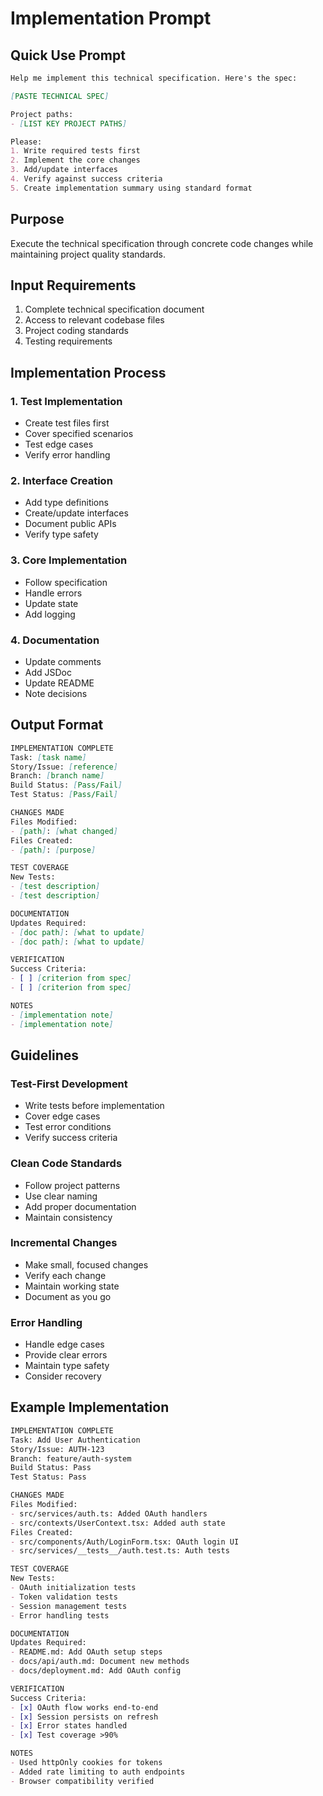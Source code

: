 # Implementation Prompt

## Quick Use Prompt
```markdown
Help me implement this technical specification. Here's the spec:

[PASTE TECHNICAL SPEC]

Project paths:
- [LIST KEY PROJECT PATHS]

Please:
1. Write required tests first
2. Implement the core changes
3. Add/update interfaces
4. Verify against success criteria
5. Create implementation summary using standard format
```

## Purpose
Execute the technical specification through concrete code changes while maintaining project quality standards.

## Input Requirements
1. Complete technical specification document
2. Access to relevant codebase files
3. Project coding standards
4. Testing requirements

## Implementation Process

### 1. Test Implementation
- Create test files first
- Cover specified scenarios
- Test edge cases
- Verify error handling

### 2. Interface Creation
- Add type definitions
- Create/update interfaces
- Document public APIs
- Verify type safety

### 3. Core Implementation
- Follow specification
- Handle errors
- Update state
- Add logging

### 4. Documentation
- Update comments
- Add JSDoc
- Update README
- Note decisions

## Output Format

```markdown
IMPLEMENTATION COMPLETE
Task: [task name]
Story/Issue: [reference]
Branch: [branch name]
Build Status: [Pass/Fail]
Test Status: [Pass/Fail]

CHANGES MADE
Files Modified:
- [path]: [what changed]
Files Created:
- [path]: [purpose]

TEST COVERAGE
New Tests:
- [test description]
- [test description]

DOCUMENTATION
Updates Required:
- [doc path]: [what to update]
- [doc path]: [what to update]

VERIFICATION
Success Criteria:
- [ ] [criterion from spec]
- [ ] [criterion from spec]

NOTES
- [implementation note]
- [implementation note]
```

## Guidelines

### Test-First Development
- Write tests before implementation
- Cover edge cases
- Test error conditions
- Verify success criteria

### Clean Code Standards
- Follow project patterns
- Use clear naming
- Add proper documentation
- Maintain consistency

### Incremental Changes
- Make small, focused changes
- Verify each change
- Maintain working state
- Document as you go

### Error Handling
- Handle edge cases
- Provide clear errors
- Maintain type safety
- Consider recovery

## Example Implementation

```markdown
IMPLEMENTATION COMPLETE
Task: Add User Authentication
Story/Issue: AUTH-123
Branch: feature/auth-system
Build Status: Pass
Test Status: Pass

CHANGES MADE
Files Modified:
- src/services/auth.ts: Added OAuth handlers
- src/contexts/UserContext.tsx: Added auth state
Files Created:
- src/components/Auth/LoginForm.tsx: OAuth login UI
- src/services/__tests__/auth.test.ts: Auth tests

TEST COVERAGE
New Tests:
- OAuth initialization tests
- Token validation tests
- Session management tests
- Error handling tests

DOCUMENTATION
Updates Required:
- README.md: Add OAuth setup steps
- docs/api/auth.md: Document new methods
- docs/deployment.md: Add OAuth config

VERIFICATION
Success Criteria:
- [x] OAuth flow works end-to-end
- [x] Session persists on refresh
- [x] Error states handled
- [x] Test coverage >90%

NOTES
- Used httpOnly cookies for tokens
- Added rate limiting to auth endpoints
- Browser compatibility verified
```